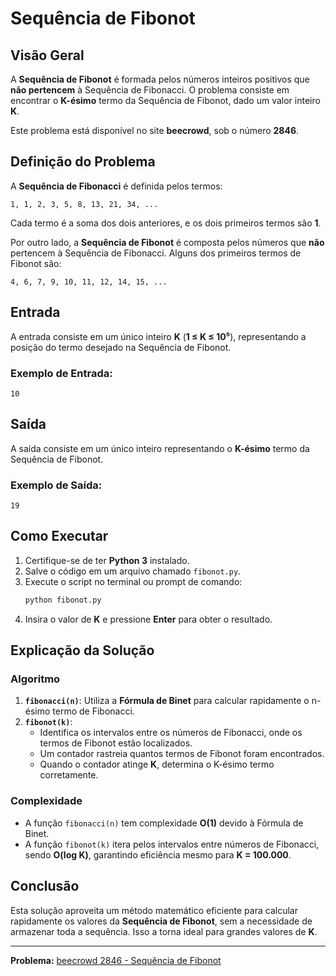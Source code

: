 # Sequência de Fibonot

## Visão Geral
A **Sequência de Fibonot** é formada pelos números inteiros positivos que **não pertencem** à Sequência de Fibonacci.
O problema consiste em encontrar o **K-ésimo** termo da Sequência de Fibonot, dado um valor inteiro **K**.

Este problema está disponível no site **beecrowd**, sob o número **2846**.

## Definição do Problema
A **Sequência de Fibonacci** é definida pelos termos:
```
1, 1, 2, 3, 5, 8, 13, 21, 34, ...
```
Cada termo é a soma dos dois anteriores, e os dois primeiros termos são **1**.

Por outro lado, a **Sequência de Fibonot** é composta pelos números que **não** pertencem à Sequência de Fibonacci. Alguns dos primeiros termos de Fibonot são:
```
4, 6, 7, 9, 10, 11, 12, 14, 15, ...
```

## Entrada
A entrada consiste em um único inteiro **K** (**1 ≤ K ≤ 10⁵**), representando a posição do termo desejado na Sequência de Fibonot.

### Exemplo de Entrada:
```
10
```

## Saída
A saída consiste em um único inteiro representando o **K-ésimo** termo da Sequência de Fibonot.

### Exemplo de Saída:
```
19
```

## Como Executar
1. Certifique-se de ter **Python 3** instalado.
2. Salve o código em um arquivo chamado `fibonot.py`.
3. Execute o script no terminal ou prompt de comando:
   ```sh
   python fibonot.py
   ```
4. Insira o valor de **K** e pressione **Enter** para obter o resultado.

## Explicação da Solução

### Algoritmo
1. **`fibonacci(n)`**: Utiliza a **Fórmula de Binet** para calcular rapidamente o n-ésimo termo de Fibonacci.
2. **`fibonot(k)`**:
   - Identifica os intervalos entre os números de Fibonacci, onde os termos de Fibonot estão localizados.
   - Um contador rastreia quantos termos de Fibonot foram encontrados.
   - Quando o contador atinge **K**, determina o K-ésimo termo corretamente.

### Complexidade
- A função `fibonacci(n)` tem complexidade **O(1)** devido à Fórmula de Binet.
- A função `fibonot(k)` itera pelos intervalos entre números de Fibonacci, sendo **O(log K)**, garantindo eficiência mesmo para **K = 100.000**.

## Conclusão
Esta solução aproveita um método matemático eficiente para calcular rapidamente os valores da **Sequência de Fibonot**, sem a necessidade de armazenar toda a sequência. Isso a torna ideal para grandes valores de **K**.

---
**Problema:** [beecrowd 2846 - Sequência de Fibonot](https://www.beecrowd.com.br/judge/pt/problems/view/2846)


